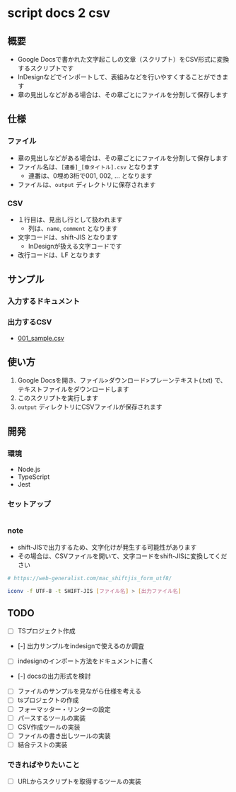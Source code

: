 # script docs 2 csv
## 概要
- Google Docsで書かれた文字起こしの文章（スクリプト）をCSV形式に変換するスクリプトです
- InDesignなどでインポートして、表組みなどを行いやすくすることができます
- 章の見出しなどがある場合は、その章ごとにファイルを分割して保存します

## 仕様
### ファイル
- 章の見出しなどがある場合は、その章ごとにファイルを分割して保存します
- ファイル名は、`[連番]_[章タイトル].csv` となります
  - 連番は、0埋め3桁で001, 002, ... となります
- ファイルは、`output` ディレクトリに保存されます

### CSV
- １行目は、見出し行として扱われます
  - 列は、`name`, `comment` となります
- 文字コードは、shift-JIS となります
  - InDesignが扱える文字コードです
- 改行コードは、LF となります

## サンプル
### 入力するドキュメント

### 出力するCSV
- [001_sample.csv](./samples/output/001_sample.csv)

## 使い方
1. Google Docsを開き、ファイル>ダウンロード>プレーンテキスト(.txt) で、テキストファイルをダウンロードします
2. このスクリプトを実行します
3. `output` ディレクトリにCSVファイルが保存されます

## 開発
### 環境
- Node.js
- TypeScript
- Jest

### セットアップ
```bash
```

### note
- shift-JISで出力するため、文字化けが発生する可能性があります
- その場合は、CSVファイルを開いて、文字コードをshift-JISに変換してください
```bash
# https://web-generalist.com/mac_shiftjis_form_utf8/

iconv -f UTF-8 -t SHIFT-JIS [ファイル名] > [出力ファイル名]
```


## TODO
- [ ] TSプロジェクト作成
- [-] 出力サンプルをindesignで使えるのか調査
- [ ] indesignのインポート方法をドキュメントに書く
- [-] docsの出力形式を検討
- [ ] ファイルのサンプルを見ながら仕様を考える
- [ ] tsプロジェクトの作成
- [ ] フォーマッター・リンターの設定
- [ ] パースするツールの実装
- [ ] CSV作成ツールの実装
- [ ] ファイルの書き出しツールの実装
- [ ] 結合テストの実装

### できればやりたいこと
- [ ] URLからスクリプトを取得するツールの実装